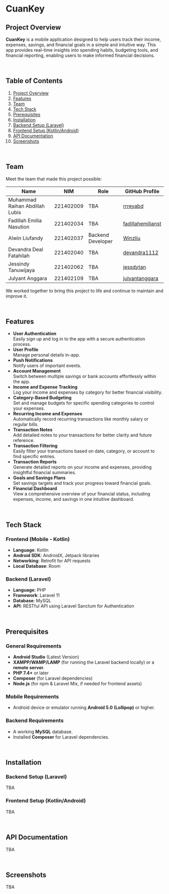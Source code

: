 # CuanKey

## Project Overview

**CuanKey** is a mobile application designed to help users track their income, expenses, savings, and financial goals in a simple and intuitive way. This app provides real-time insights into spending habits, budgeting tools, and financial reporting, enabling users to make informed financial decisions.

<br>

## Table of Contents
1. [Project Overview](#project-overview)
2. [Features](#features)
3. [Team](#team)
4. [Tech Stack](#tech-stack)
5. [Prerequisites](#prerequisites)
6. [Installation](#installation)
7. [Backend Setup (Laravel)](#backend-setup-laravel)
8. [Frontend Setup (Kotlin/Android)](#frontend-setup-kotlinandroid)
9. [API Documentation](#api-documentation)
10. [Screenshots](#screenshots)

<br>

## Team

Meet the team that made this project possible:

| Name                            | NIM         | Role                | GitHub Profile                                            |
| ------------------------------- | ----------- | ------------------- | --------------------------------------------------------- |
| Muhammad Raihan Abdillah Lubis  | 221402009   | TBA                 | [rrreyabd](https://github.com/rrreyabd)                   |
| Fadillah Emilia Nasution        | 221402034   | TBA                 | [fadillahemilianst](https://github.com/fadillahemilianst) |
| Alwin Liufandy                  | 221402037   | Backend Developer   | [Winzliu](https://github.com/Winzliu)                     |
| Devandra Deal Fatahilah         | 221402040   | TBA                 | [devandra1112](https://github.com/devandra1112)           |
| Jessindy Tanuwijaya             | 221402062   | TBA                 | [jessdytan](https://github.com/jessdytan)                 |
| Julyant Anggara                 | 221402109   | TBA                 | [julyantanggara](https://github.com/julyantanggara)       |

We worked together to bring this project to life and continue to maintain and improve it.

<br>

## Features
- **User Authentication** <br> 
Easily sign up and log in to the app with a secure authentication process.
- **User Profile** <br> 
Manage personal details in-app.
- **Push Notifications** <br> 
Notify users of important events.
- **Account Management** <br> 
Switch between multiple savings or bank accounts effortlessly within the app.
- **Income and Expense Tracking** <br> 
Log your income and expenses by category for better financial visibility.
- **Category-Based Budgeting** <br> 
Set and manage budgets for specific spending categories to control your expenses.
- **Recurring Income and Expenses** <br> 
Automatically record recurring transactions like monthly salary or regular bills.
- **Transaction Notes** <br> 
Add detailed notes to your transactions for better clarity and future reference.
- **Transaction Filtering** <br> 
Easily filter your transactions based on date, category, or account to find specific entries.
- **Transaction Reports** <br> 
Generate detailed reports on your income and expenses, providing insightful financial summaries.
- **Goals and Savings Plans** <br> 
Set savings targets and track your progress toward financial goals.
- **Financial Dashboard** <br> 
View a comprehensive overview of your financial status, including expenses, income, and savings in one intuitive dashboard.

<br>

## Tech Stack

### Frontend (Mobile - Kotlin)
- **Language**: Kotlin
- **Android SDK**: AndroidX, Jetpack libraries
- **Networking**: Retrofit for API requests
- **Local Database**: Room

### Backend (Laravel)
- **Language**: PHP
- **Framework**: Laravel 11
- **Database**: MySQL
- **API**: RESTful API using Laravel Sanctum for Authentication

<br>

## Prerequisites

### General Requirements
- **Android Studio** (Latest Version)
- **XAMPP/WAMP/LAMP** (for running the Laravel backend locally) or a **remote server**.
- **PHP 7.4+** or later
- **Composer** (for Laravel dependencies)
- **Node.js** (for npm & Laravel Mix, if needed for frontend assets)

### Mobile Requirements
- Android device or emulator running **Android 5.0 (Lollipop)** or higher.
  
### Backend Requirements
- A working **MySQL** database.
- Installed **Composer** for Laravel dependencies.

<br>

## Installation

### Backend Setup (Laravel)

TBA

### Frontend Setup (Kotlin/Android)

TBA

<br>

## API Documentation

TBA

<br>

## Screenshots

TBA
